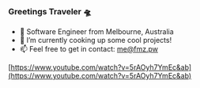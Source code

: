 ### Greetings Traveler 🛸

- 🦘 Software Engineer from Melbourne, Australia
- 🍳 I’m currently cooking up some cool projects!
- 📫 Feel free to get in contact: <me@fmz.pw>

[https://www.youtube.com/watch?v=5rAOyh7YmEc&ab](https://www.youtube.com/watch?v=5rAOyh7YmEc&ab)
